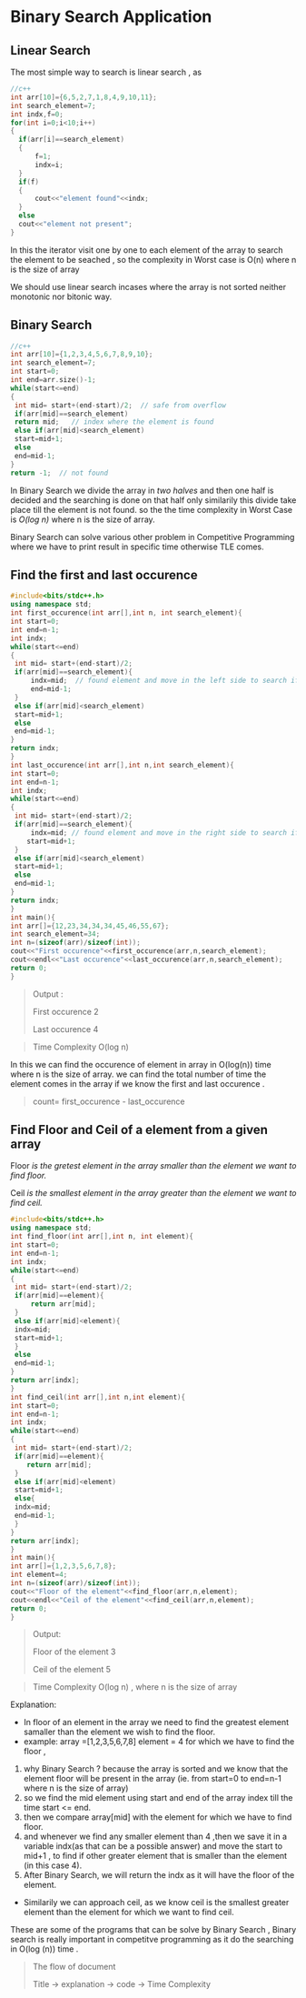 # Binary Search Application

## Linear Search
The most simple way to search is linear search , as
```c++
//c++
int arr[10]={6,5,2,7,1,8,4,9,10,11};
int search_element=7;
int indx,f=0;
for(int i=0;i<10;i++)
{
  if(arr[i]==search_element)
  {
      f=1;
      indx=i;
  }
  if(f)
  {
      cout<<"element found"<<indx;
  }
  else
  cout<<"element not present";
}
```
In this the iterator visit one by one to each element of the array to search the element to be seached , so the complexity in Worst case is O(n) where n is the size of array

We should use linear search incases where the array is not sorted neither monotonic nor bitonic way.
## Binary Search

```c++
//c++
int arr[10]={1,2,3,4,5,6,7,8,9,10};
int search_element=7;
int start=0;
int end=arr.size()-1;
while(start<=end)
{
 int mid= start+(end-start)/2;  // safe from overflow
 if(arr[mid]==search_element)
 return mid;   // index where the element is found
 else if(arr[mid]<search_element)
 start=mid+1;
 else
 end=mid-1;
}
return -1;  // not found
```

In Binary Search we divide the array in *two halves* and then one half is decided and the searching is done on that half only similarily this divide take place till the element is not found.
so the the time complexity in Worst Case is *O(log n)* where n is the size of array.

Binary Search can solve various other problem in Competitive Programming where we have to print result in specific time otherwise TLE comes. 

##  Find the first and last occurence

```c++
#include<bits/stdc++.h>
using namespace std;
int first_occurence(int arr[],int n, int search_element){
int start=0;
int end=n-1;
int indx;
while(start<=end)
{
 int mid= start+(end-start)/2;  
 if(arr[mid]==search_element){
     indx=mid;  // found element and move in the left side to search if any occurence of same element is in the left side
     end=mid-1;
 }
 else if(arr[mid]<search_element)
 start=mid+1;
 else
 end=mid-1;
}
return indx;  
}
int last_occurence(int arr[],int n,int search_element){
int start=0;
int end=n-1;
int indx;
while(start<=end)
{
 int mid= start+(end-start)/2;  
 if(arr[mid]==search_element){
     indx=mid; // found element and move in the right side to search if any occurence of same element is in the right side
    start=mid+1;
 }
 else if(arr[mid]<search_element)
 start=mid+1;
 else
 end=mid-1;
}
return indx;   
}
int main(){
int arr[]={12,23,34,34,34,45,46,55,67};
int search_element=34;
int n=(sizeof(arr)/sizeof(int));
cout<<"First occurence"<<first_occurence(arr,n,search_element);
cout<<endl<<"Last occurence"<<last_occurence(arr,n,search_element);
return 0;
}
```
>Output :
>
>First occurence 2
>
>Last occurence 4

>Time Complexity O(log n)

In this we can find the occurence of element in array in O(log(n)) time where n is the size of array. we can find the total number of time the element comes in the array if we know the first and last occurence . 

>count= first_occurence - last_occurence

## Find Floor and Ceil of a element from a given array


Floor *is the gretest element in the array smaller than the element we want to find floor.*

Ceil *is the smallest element in the array greater than the element we want to find ceil.*


```c++
#include<bits/stdc++.h>
using namespace std;
int find_floor(int arr[],int n, int element){
int start=0;
int end=n-1;
int indx;
while(start<=end)
{
 int mid= start+(end-start)/2;  
 if(arr[mid]==element){
     return arr[mid];
 }
 else if(arr[mid]<element){
 indx=mid;
 start=mid+1;
 }
 else
 end=mid-1;
}
return arr[indx];  
}
int find_ceil(int arr[],int n,int element){
int start=0;
int end=n-1;
int indx;
while(start<=end)
{
 int mid= start+(end-start)/2;  
 if(arr[mid]==element){
    return arr[mid];
 }
 else if(arr[mid]<element)
 start=mid+1;
 else{
 indx=mid;
 end=mid-1;
 }
}
return arr[indx];   
}
int main(){
int arr[]={1,2,3,5,6,7,8};
int element=4;
int n=(sizeof(arr)/sizeof(int));
cout<<"Floor of the element"<<find_floor(arr,n,element);
cout<<endl<<"Ceil of the element"<<find_ceil(arr,n,element);
return 0;
}
```
>Output:
>
>Floor of the element 3
>
>Ceil of the element 5

>Time Complexity O(log n)    , where n is the size of array

Explanation:
- In floor of an element in the array we need to find the greatest element samaller than the element we wish to find the floor.
- example:
 array =[1,2,3,5,6,7,8] element = 4 for which we have to find the floor , 
 1. why Binary Search ?  because the array is sorted and we know that the element floor will be present in the array (ie. from start=0 to end=n-1 where n is the size of array)
2. so we find the mid element using start and end of the array index till the time start <= end.
3. then we compare array[mid] with the element for which we have to find floor.
4. and whenever we find any smaller element than 4 ,then we save it in a variable indx(as that can be a possible answer) and move the start to mid+1 , to find if other greater element that is smaller than the element (in this case 4).
5. After Binary Search, we will return the indx as it will have the floor of the element.
- Similarily we can approach ceil, as we know ceil is the smallest greater element than the element for which we want to find ceil.

These are some of the programs that can be solve by Binary Search , Binary search is really important in competitve programming as it do the searching in O(log (n)) time .

>The flow of document
>
>Title -> explanation -> code -> Time Complexity 

